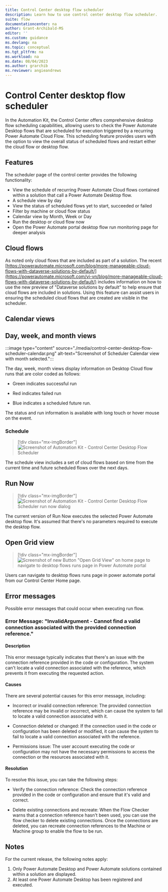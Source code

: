 ```yaml
---
title: Control Center desktop flow scheduler
description: Learn how to use control center desktop flow scheduler.
suite: flow
documentationcenter: na
author: Grant-Archibald-MS
editor: ''
ms.custom: guidance
ms.devlang: na
ms.topic: conceptual
ms.tgt_pltfrm: na
ms.workload: na
ms.date: 08/04/2023
ms.author: grarchib
ms.reviewer: angieandrews
---
```


# Control Center desktop flow scheduler

In the Automation Kit, the Control Center offers comprehensive desktop flow scheduling capabilities, allowing users to check the Power Automate Desktop flows that are scheduled for execution triggered by a recurring Power Automate Cloud Flow. This scheduling feature provides users with the option to view the overall status of scheduled flows and restart either the cloud flow or desktop flow.

## Features

The scheduler page of the control center provides the following functionality:

- View the schedule of recurring Power Automate Cloud flows contained within a solution that call a Power Automate Desktop flow.
- A schedule view by day
- View the status of scheduled flows yet to start, succeeded or failed
- Filter by machine or cloud flow status
- Calendar view by Month, Week or Day
- Run the desktop or cloud flow now
- Open the Power Automate portal desktop flow run monitoring page for deeper analysis

## Cloud flows

As noted only cloud flows that are included as part of a solution. The recent [https://powerautomate.microsoft.com/blog/more-manageable-cloud-flows-with-dataverse-solutions-by-default/](https://powerautomate.microsoft.com/vi-vn/blog/more-manageable-cloud-flows-with-dataverse-solutions-by-default/) includes information on how to use the new preview of "Dataverse solutions by default" to help ensure that cloud flows are included in solutions. Using this feature can assist users in ensuring the scheduled cloud flows that are created are visible in the scheduler.

## Calendar views

## Day, week, and month views

:::image type="content" source="./media/control-center-desktop-flow-scheduler-calendar.png" alt-text="Screenshot of Scheduler Calendar view with month selected.":::

The day, week, month views display information on Desktop Cloud flow runs that are color coded as follows:

- Green indicates successful run

- Red indicates failed run

- Blue indicates a scheduled future run.

The status and run information is available with long touch or hover mouse on the event.

### Schedule

>[!div class="mx-imgBorder"]
> ![Screenshot of Automation Kit - Control Center Desktop Flow Scheduler](./media/control-center-desktop-flow-scheduler.png)

The schedule view includes a set of cloud flows based on time from the current time and future scheduled flows over the next days.

## Run Now

>[!div class="mx-imgBorder"]
> ![Screenshot of Automation Kit - Control Center Desktop Flow Scheduler run now dialog](./media/control-center-desktop-flow-scheduler-run-now.png)

The current version of Run Now executes the selected Power Automate desktop flow. It's assumed that there's no parameters required to execute the desktop flow.

## Open Grid view

>[!div class="mx-imgBorder"]
> ![Screenshot of new Button "Open Grid View" on home page to navigate to desktop flows runs page in Power Automate portal](./media/control-center-desktop-flow-scheduler-open-grid-view.png)

Users can navigate to desktop flows runs page in power automate portal from our Control Center Home page.

## Error messages

Possible error messages that could occur when executing run flow.

### Error Message: "InvalidArgument - Cannot find a valid connection associated with the provided connection reference."

#### Description

This error message typically indicates that there's an issue with the connection reference provided in the code or configuration. The system can't locate a valid connection associated with the reference, which prevents it from executing the requested action.

#### Causes

There are several potential causes for this error message, including:

- Incorrect or invalid connection reference: The provided connection reference may be invalid or incorrect, which can cause the system to fail to locate a valid connection associated with it.

- Connection deleted or changed: If the connection used in the code or configuration has been deleted or modified, it can cause the system to fail to locate a valid connection associated with the reference.

- Permissions issue: The user account executing the code or configuration may not have the necessary permissions to access the connection or the resources associated with it.

#### Resolution

To resolve this issue, you can take the following steps:

- Verify the connection reference: Check the connection reference provided in the code or configuration and ensure that it's valid and correct.

- Delete existing connections and recreate: When the Flow Checker warns that a connection reference hasn't been used, you can use the flow checker to delete existing connections. Once the connections are deleted, you can recreate connection references to the Machine or Machine group to enable the flow to be run.

## Notes

For the current release, the following notes apply:

1. Only Power Automate Desktop and Power Automate solutions contained within a solution are displayed.
1. At least one Power Automate Desktop has been registered and executed.
